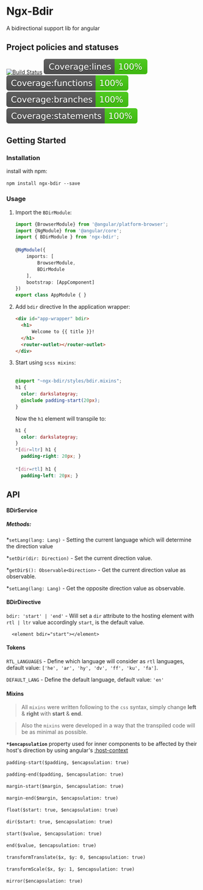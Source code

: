 # Ngx-Bdir
A bidirectional support lib for angular

## Project policies and statuses
[![Build Status](https://travis-ci.org/10bis/ngx-bdir.svg?branch=master)](https://travis-ci.org/10bis/ngx-bdir)
![coverage: lines](./coverage/badge-lines.svg)
![coverage: functions](./coverage/badge-functions.svg)
![coverage: branches](./coverage/badge-branches.svg)
![coverage: statements](./coverage/badge-statements.svg)
 
## Getting Started

### Installation

install with npm:

```npm install ngx-bdir --save```

### Usage

1. Import the `BDirModule`:

    ```ts
    import {BrowserModule} from '@angular/platform-browser';
    import {NgModule} from '@angular/core';
    import { BDirModule } from 'ngx-bdir';
    
    @NgModule({
        imports: [
            BrowserModule,
            BDirModule
        ],
        bootstrap: [AppComponent]
    })
    export class AppModule { }
    ```

2.  Add `bdir` directive In the application wrapper:

    ```html
    <div id="app-wrapper" bdir> 
      <h1>
          Welcome to {{ title }}!
      </h1>
      <router-outlet></router-outlet>
    </div>
    ```

3.  Start using `scss mixins`:
    ```scss

    @import "~ngx-bdir/styles/bdir.mixins";
    h1 {
      color: darkslategray;
      @include padding-start(20px);
    }
    ```

    Now the `h1` element will transpile to:
    
    ```scss
    h1 {
      color: darkslategray;
    }
    *[dir=ltr] h1 {
      padding-right: 20px; }
    
    *[dir=rtl] h1 {
      padding-left: 20px; }
    ```

## API

#### BDirService
##### Methods:
*`setLang(lang: Lang)` - Setting the current language which will determine the direction value

*`setDir(dir: Direction)` - Set the current direction value.

*`getDir$(): Observable<Direction>` - Get the current direction value as observable.

*`setLang(lang: Lang)` - Get the opposite direction value as observable.

#### BDirDirective
`bdir: 'start' | 'end'` - Will set a `dir` attribute to the hosting element with `rtl | ltr` value accordingly `start`, is the default value.
```angular2html
  <element bdir="start"></element>
```

#### Tokens
`RTL_LANGUAGES` - Define which language will consider as `rtl` languages, default value: `['he', 'ar', 'hy', 'dv', 'ff', 'ku', 'fa']`.

`DEFAULT_LANG` - Define the default language, default value: `'en'`


#### Mixins
>All `mixins` were written following to the `css` syntax, simply change **left** & **right** with **start** & **end**.

>Also the `mixins` were developed in a way that the transpiled code will be as minimal as possible.

**`*$encapsulation`** property used for inner components to be affected by their host's direction by using angular's [:host-context](https://angular.io/guide/component-styles#host-context)

`padding-start($padding, $encapsulation: true)`

`padding-end($padding, $encapsulation: true)`

`margin-start($margin, $encapsulation: true)`

`margin-end($margin, $encapsulation: true)`

`float($start: true, $encapsulation: true)`

`dir($start: true, $encapsulation: true)`

`start($value, $encapsulation: true)`

`end($value, $encapsulation: true)`

`transformTranslate($x, $y: 0, $encapsulation: true)`

`transformScale($x, $y: 1, $encapsulation: true)`

`mirror($encapsulation: true)`
